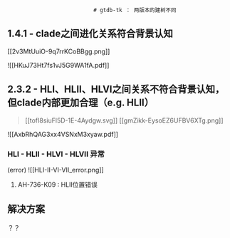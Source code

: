                                # gtdb-tk ： 两版本的建树不同
## 1.4.1 - clade之间进化关系符合背景认知
[[2v3MtUuiO-9q7rrKCoBBgg.png]]

![[HKuJ73Ht7fs1vJ5G9WA1fA.pdf]]


## 2.3.2 - HLI、HLII、HLVI之间关系不符合背景认知，但clade内部更加合理（e.g. HLII）
>[[tofI8siuFl5D-1E-4Aydgw.svg]]
>[[gmZikk-EysoEZ6UFBV6XTg.png]]

![[AxbRhQAG3xx4VSNxM3xyaw.pdf]]


### HLI - HLII - HLVI - HLVII 异常
(error) ![[HLI-II-VI-VII_error.png]]
1. AH-736-K09 :  HLII位置错误
## 解决方案
？？
